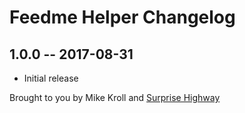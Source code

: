 # Feedme Helper Changelog

## 1.0.0 -- 2017-08-31

* Initial release

Brought to you by Mike Kroll and [Surprise Highway](http://surprisehighway.com)
